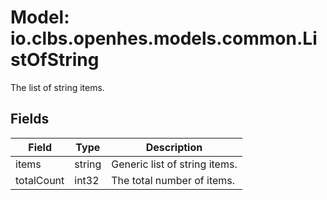 # Model: io.clbs.openhes.models.common.ListOfString

The list of string items.

## Fields

| Field | Type | Description |
| --- | --- | --- |
| items | string | Generic list of string items. |
| totalCount | int32 | The total number of items. |

